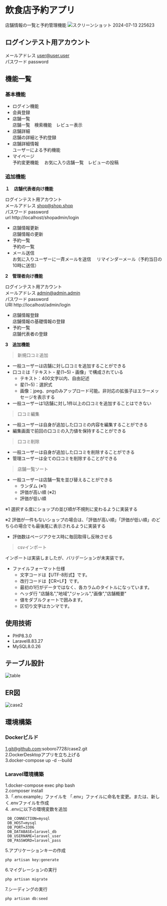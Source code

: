 # 飲食店予約アプリ  
店舗情報の一覧と予約管理機能
![スクリーンショット 2024-07-13 225623](https://github.com/user-attachments/assets/1803c306-ae16-4291-a053-f7f55dcb163c)


## ログインテスト用アカウント  
メールアドレス  user@user.user  
パスワード  password

## 機能一覧
### 基本機能
- ログイン機能
- 会員登録
- 店舗一覧  
店舗一覧　検索機能　レビュー表示
- 店舗詳細  
店舗の詳細と予約登録
- 店舗詳細情報  
ユーザーによる予約機能  
- マイページ  
予約変更機能　 お気に入り店舗一覧　レビューの投稿  
### 追加機能
**１　店舗代表者向け機能**  

ログインテスト用アカウント  
メールアドレス  shop@shop.shop  
パスワード  password  
url http://localhost/shopadmin/login

- 店舗情報更新  
店舗情報の更新
- 予約一覧  
予約の一覧  
- メール送信   
お気に入りユーザーに一斉メールを送信　
リマインダーメール（予約当日の10時に送信）

**2　管理者向け機能**  

ログインテスト用アカウント  
メールアドレス  admin@admin.admin  
パスワード  password  
URl http://localhost/admin/login

- 店舗情報登録  
店舗情報の基礎情報の登録
- 予約一覧  
店舗代表者の登録

**3　追加機能**  
> 新規口コミ追加
> 
- 一般ユーザーは店舗に対し口コミを追加することができる
- 口コミは「テキスト・星(1~5)・画像」で構成されている
    - テキスト：400文字以内、自由記述
    - 星(1~5)：選択式
    - 画像：jpeg、pngのみアップロード可能。非対応の拡張子はエラーメッセージを表示する
- 一般ユーザーは1店舗に対し1件以上の口コミを追加することはできない

> 口コミ編集
> 
- 一般ユーザーは自身が追加した口コミの内容を編集することができる
- 編集画面で前回の口コミの入力値を保持することができる

> 口コミ削除
> 
- 一般ユーザーは自身が追加した口コミを削除することができる
- 管理ユーザーは全ての口コミを削除することができる

> 店舗一覧ソート
> 
- 一般ユーザーは店舗一覧を並び替えることができる
    - ランダム (※1)
    - 評価が高い順 (※2)
    - 評価が低い順

※1 選択する度にショップの並び順が不規則に変わるように実装する

※2 評価が一件もないショップの場合は、「評価が高い順」「評価が低い順」のどちらの場合でも最後尾に表示されるように実装する

- 評価数はページアクセス時に毎回取得し反映させる

> csvインポート

インポートは実装しましたが、バリデーションが未実装です。  
- ファイルフォーマット仕様 
    - 文字コードは【UTF-8形式】です。
    - 改行コードは【CR+LF】です。
    - 最初の1行がデータではなく、各カラムのタイトルになっています。 
    - ヘッダ行 "店舗名","地域","ジャンル","画像","店舗概要"
    - 値をダブルクォートで囲みます。
    - 区切り文字はカンマです。



## 使用技術  
- PHP8.3.0
- Laravel8.83.27
- MySQL8.0.26

## テーブル設計  
![table](https://github.com/user-attachments/assets/3652d6a8-e9ba-4db5-9df6-b73c01426277)


## ER図
![case2](https://github.com/user-attachments/assets/939cb2a5-18e7-46c1-ad09-51f2a5c7f96c)




## 環境構築
  ### Dockerビルド  
  1.git@github.com:soboro7728/case2.git  
  2.DockerDesktopアプリを立ち上げる  
  3.docker-compose up -d --build  
  ### Laravel環境構築
   1.docker-compose exec php bash  
   2.composer install  
   3.「.env.example」ファイルを 「.env」ファイルに命名を変更。または、新しく.envファイルを作成  
   4. .envに以下の環境変数を追加  
   
     DB_CONNECTION=mysql  
     DB_HOST=mysql  
     DB_PORT=3306  
     DB_DATABASE=laravel_db  
     DB_USERNAME=laravel_user  
     DB_PASSWORD=laravel_pass    
   5.アプリケーションキーの作成  
   
    php artisan key:generate  
   6.マイグレーションの実行
   
    php artisan migrate  
   7.シーディングの実行  
   
    php artisan db:seed  